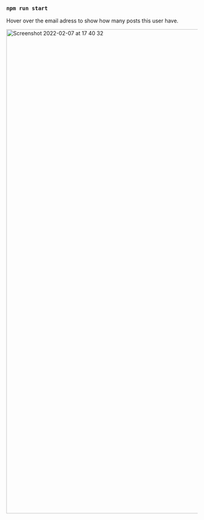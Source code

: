 ### `npm run start`
Hover over the email adress to show how many posts this user have.

<img width="1274" alt="Screenshot 2022-02-07 at 17 40 32" src="https://user-images.githubusercontent.com/53094419/152798914-6030cf39-e254-4d6f-8fd8-bb99f8cc362d.png">
